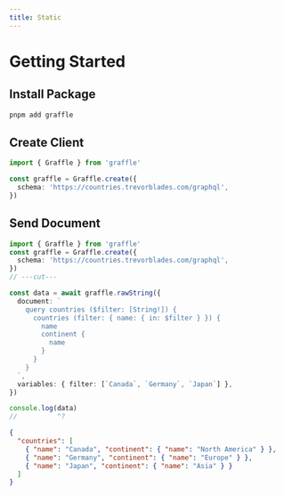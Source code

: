 ```yaml
---
title: Static
---
```


# Getting Started <Badge text="Static Client" />

## Install Package

```sh
pnpm add graffle
```

## Create Client

```ts twoslash
import { Graffle } from 'graffle'

const graffle = Graffle.create({
  schema: 'https://countries.trevorblades.com/graphql',
})
```

## Send Document

```ts twoslash
import { Graffle } from 'graffle'
const graffle = Graffle.create({
  schema: 'https://countries.trevorblades.com/graphql',
})
// ---cut---

const data = await graffle.rawString({
  document: `
    query countries ($filter: [String!]) {
      countries (filter: { name: { in: $filter } }) {
        name
        continent {
          name
        }
      }
    }
  `,
  variables: { filter: [`Canada`, `Germany`, `Japan`] },
})

console.log(data)
//          ^?
```

```json
{
  "countries": [
    { "name": "Canada", "continent": { "name": "North America" } },
    { "name": "Germany", "continent": { "name": "Europe" } },
    { "name": "Japan", "continent": { "name": "Asia" } }
  ]
}
```
